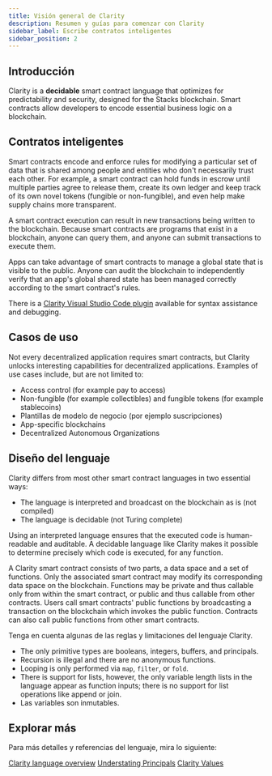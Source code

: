 ```yaml
---
title: Visión general de Clarity
description: Resumen y guías para comenzar con Clarity
sidebar_label: Escribe contratos inteligentes
sidebar_position: 2
---
```


## Introducción

Clarity is a **decidable** smart contract language that optimizes for predictability and security, designed for the Stacks blockchain. Smart contracts allow developers to encode essential business logic on a blockchain.

## Contratos inteligentes

Smart contracts encode and enforce rules for modifying a particular set of data that is shared among people and entities who don't necessarily trust each other. For example, a smart contract can hold funds in escrow until multiple parties agree to release them, create its own ledger and keep track of its own novel tokens (fungible or non-fungible), and even help make supply chains more transparent.

A smart contract execution can result in new transactions being written to the blockchain. Because smart contracts are programs that exist in a blockchain, anyone can query them, and anyone can submit transactions to execute them.

Apps can take advantage of smart contracts to manage a global state that is visible to the public. Anyone can audit the blockchain to independently verify that an app's global shared state has been managed correctly according to the smart contract's rules.

There is a [Clarity Visual Studio Code plugin][] available for syntax assistance and debugging.

## Casos de uso

Not every decentralized application requires smart contracts, but Clarity unlocks interesting capabilities for decentralized applications. Examples of use cases include, but are not limited to:

- Access control (for example pay to access)
- Non-fungible (for example collectibles) and fungible tokens (for example stablecoins)
- Plantillas de modelo de negocio (por ejemplo suscripciones)
- App-specific blockchains
- Decentralized Autonomous Organizations

## Diseño del lenguaje

Clarity differs from most other smart contract languages in two essential ways:

- The language is interpreted and broadcast on the blockchain as is (not compiled)
- The language is decidable (not Turing complete)

Using an interpreted language ensures that the executed code is human-readable and auditable. A decidable language like Clarity makes it possible to determine precisely which code is executed, for any function.

A Clarity smart contract consists of two parts, a data space and a set of functions. Only the associated smart contract may modify its corresponding data space on the blockchain. Functions may be private and thus callable only from within the smart contract, or public and thus callable from other contracts. Users call smart contracts' public functions by broadcasting a transaction on the blockchain which invokes the public function. Contracts can also call public functions from other smart contracts.

Tenga en cuenta algunas de las reglas y limitaciones del lenguaje Clarity.

- The only primitive types are booleans, integers, buffers, and principals.
- Recursion is illegal and there are no anonymous functions.
- Looping is only performed via `map`, `filter`, or `fold`.
- There is support for lists, however, the only variable length lists in the language appear as function inputs; there is no support for list operations like append or join.
- Las variables son inmutables.

## Explorar más

Para más detalles y referencias del lenguaje, mira lo siguiente:

[Clarity language overview](./clarity-language/) [Understating Principals](principals) [Clarity Values](values)

[Clarity Visual Studio Code plugin]: https://marketplace.visualstudio.com/items?itemName=HiroSystems.clarity-lsp
